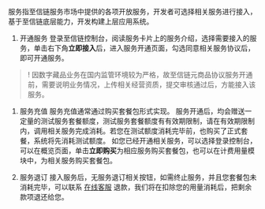 服务指至信链服务市场中提供的各项开放服务，开发者可选择相关服务进行接入，基于至信链底层能力，开发构建上层应用系统。

1. 开通服务
登录至信链控制台，阅读服务卡片上的服务介绍，选择需要接入的服务，单击右下角**立即接入**后，进入服务开通页面，勾选同意相关服务协议后，即可开通服务。
>! 因数字藏品业务在国内监管环境较为严格，故至信链元商品协议服务开通前，需要说明业务情况，上传相关经营资质，提交审核通过后，方能接入该服务。

1. 服务充值
服务充值通常通过购买套餐包形式实现。
服务开通后，均会赠送一定量的测试服务套餐额度，测试服务套餐额度有有效期限制，请在有效期限制内，调用相关服务完成消耗。若您在测试额度消耗完毕前，也购买了正式套餐，系统将先消耗测试额度。
如您已经开通相关服务，可以选择登录控制台，可以在概览页面，单击**立即购买**为相应服务购买套餐包，也可以在计费用量模块中，为相关服务购买套餐包。

3. 服务退订
接入服务后，无服务退订相关按钮，如需终止服务，并且您套餐包未消耗完毕，可以联系 [在线客服](https://cloud.tencent.com/act/event/Online_service) 退款，我们将在扣除您的用量消耗后，把剩余款项退还给您。
